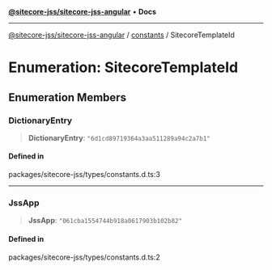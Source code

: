 [**@sitecore-jss/sitecore-jss-angular**](../../../README.md) • **Docs**

***

[@sitecore-jss/sitecore-jss-angular](../../../README.md) / [constants](../README.md) / SitecoreTemplateId

# Enumeration: SitecoreTemplateId

## Enumeration Members

### DictionaryEntry

> **DictionaryEntry**: `"6d1cd89719364a3aa511289a94c2a7b1"`

#### Defined in

packages/sitecore-jss/types/constants.d.ts:3

***

### JssApp

> **JssApp**: `"061cba1554744b918a0617903b102b82"`

#### Defined in

packages/sitecore-jss/types/constants.d.ts:2
